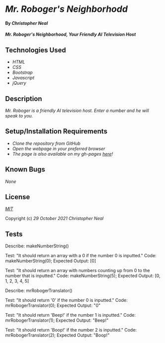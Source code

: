 # _Mr. Roboger's Neighborhodd_

#### By _**Christopher Neal**_

#### _Mr. Roboger's Neighborhood, Your Friendly AI Television Host_

## Technologies Used

* _HTML_
* _CSS_
* _Bootstrap_
* _Javascript_
* _jQuery_

## Description

_Mr. Roboger is a friendly AI television host. Enter a number and he will speak to you._

## Setup/Installation Requirements

* _Clone the repository from GitHub_
* _Open the webpage in your preferred browser_
* _The page is also available on my gh-pages [here](https://christophermneal.github.io/mr-robogers-neighborhood/)!_

## Known Bugs

_None_

## License

_[MIT](https://opensource.org/licenses/MIT)_

Copyright (c) _29 October 2021_ _Christopher Neal_

## Tests

Describe: makeNumberString()

Test: "It should return an array with a 0 if the number 0 is inputted."
Code: makeNumberString(0);
Expected Output: [0]

Test: "It should return an array with numbers counting up from 0 to the number that is inputted."
Code: makeNumberString(5);
Expected Output: [0, 1, 2, 3, 4, 5]

Describe: mrRobogerTranslator()

Test: "It should return '0' if the number 0 is inputted."
Code: mrRobogerTranslator(0);
Expected Output: "0"

Test: "It should return 'Beep!' if the number 1 is inputted."
Code: mrRobogerTranslator(1); 
Expected Output: "Beep!"

Test: "It should return 'Boop!' if the number 2 is inputted."
Code: mrRobogerTranslator(2); 
Expected Output: "Boop!"